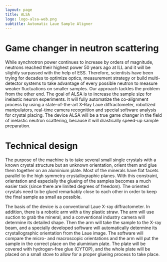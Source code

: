```yaml
---
layout: page
title: ALSA
logo: logo-alsa-web.png
subtitle: Automatic Laue Sample Aligner
---
```

# Game changer in neutron scattering

While synchrotron power continues to increase by orders of magnitude, neutrons reached their highest power 50 years ago at ILL and it will be slightly surpassed with the help of ESS. Therefore, scientists have been trying for decades to optimize optics, measurement strategy or build multi-detector systems to take advantage of every possible neutron to measure weaker fluctuations on smaller samples.
Our approach tackles the problem from the other end. The goal of ALSA is to increase the sample size for inelastic neuron experiments. It will fully automatize the co-alignment process by using a state-of-the-art X-Ray Laue diffractometer, robotized manipulators, real-time camera recognition and special software analysis for crystal placing. The device ALSA will be a true game changer in the field of inelastic neutron scattering, because it will drastically speed-up sample preparation.

# Technical design

The purpose of the machine is to take several small single crystals with a known crystal structure but an unknown orientation, orient them and glue them together on an aluminium plate. Most of the minerals have flat facets parallel to the high symmetry crystallographic planes. With this constraint, orientation and especially the glueing of the samples becomes a much easier task (since there are limited degrees of freedom). The oriented crystals need to be glued remarkably close to each other in order to keep the final sample as small as possible.

The basis of the device is a conventional Laue X-ray diffractometer. In addition, there is a robotic arm with a tiny plastic straw. The arm will use suction to grab the mineral, and a conventional industry camera will determine its detailed shape. Then the arm will take the sample to the X-ray beam, and a specially developed software will automatically determine its crystallographic orientation from the Laue image. The software will compare the micro- and macroscopic orientations and the arm will put the sample in the correct place on the aluminium plate. The plate will be covered with hydrogen-free glue (CYTOP), and the whole plate will be placed on a small stove to allow for a proper glueing process to take place.
